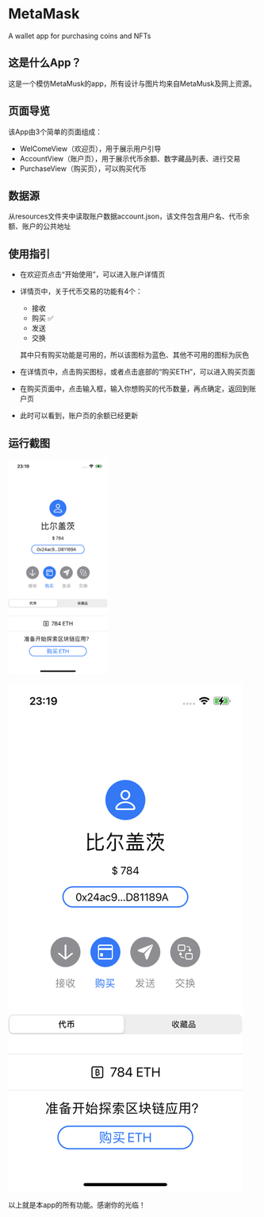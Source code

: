 # MetaMask
A wallet app for purchasing coins and NFTs

## 这是什么App？
这是一个模仿MetaMusk的app，所有设计与图片均来自MetaMusk及网上资源。

## 页面导览
该App由3个简单的页面组成：
- WelComeView（欢迎页），用于展示用户引导
- AccountView（账户页），用于展示代币余额、数字藏品列表、进行交易
- PurchaseView（购买页），可以购买代币

## 数据源
从resources文件夹中读取账户数据account.json，该文件包含用户名、代币余额、账户的公共地址

## 使用指引
- 在欢迎页点击“开始使用”，可以进入账户详情页
- 详情页中，关于代币交易的功能有4个：
  + 接收
  + 购买 ✅
  + 发送
  + 交换
  
  其中只有购买功能是可用的，所以该图标为蓝色、其他不可用的图标为灰色
  
 - 在详情页中，点击购买图标，或者点击底部的“购买ETH”，可以进入购买页面
 - 在购买页面中，点击输入框，输入你想购买的代币数量，再点确定，返回到账户页
 - 此时可以看到，账户页的余额已经更新

## 运行截图
<img src="https://github.com/Charles2Alvin/MetaMask/blob/main/Shared/Resources/images/AccountScreen.PNG" alt="drawing" width="200"/>


![Image text](https://github.com/Charles2Alvin/MetaMask/blob/main/Shared/Resources/images/AccountScreen.PNG)

以上就是本app的所有功能。感谢你的光临！
